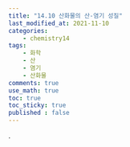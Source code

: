 ```yaml
---
title: "14.10 산화물의 산-염기 성질"
last_modified_at: 2021-11-10
categories:
    - chemistry14
tags:
    - 화학
    - 산
    - 염기
    - 산화물
comments: true
use_math: true
toc: true
toc_sticky: true
published : false
---
```


.
